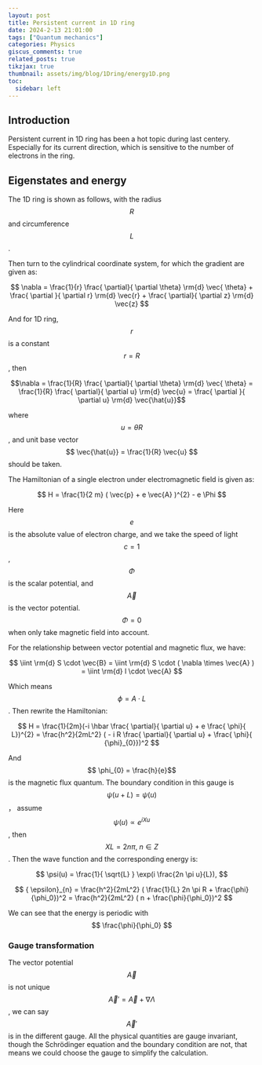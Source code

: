 ```yaml
---
layout: post
title: Persistent current in 1D ring
date: 2024-2-13 21:01:00
tags: ["Quantum mechanics"]
categories: Physics
giscus_comments: true
related_posts: true
tikzjax: true
thumbnail: assets/img/blog/1Dring/energy1D.png
toc:
  sidebar: left
---
```


## Introduction

Persistent current in 1D ring has been a hot topic during last centery. Especially for its current direction, which is sensitive to the number of electrons in the ring.

## Eigenstates and energy

The 1D ring is shown as follows, with the radius $$R$$ and circumference $$L$$.


<script type="text/tikz">
\begin{tikzpicture}
    \fill[white] (-2.5,-2.5) rectangle (2.5,2.5);

    \draw (0,0) circle(2.0);
    \draw [->] (0,0) -- (1.0,1.732);
    \node at (0.5,0.4) {$R$};
\end{tikzpicture}
</script>



Then turn to the cylindrical coordinate system, for which the gradient are given as:

$$ \nabla = \frac{1}{r} \frac{ \partial}{ \partial \theta} \rm{d} \vec{ \theta} + \frac{ \partial }{ \partial r} \rm{d} \vec{r} + \frac{ \partial}{ \partial z} \rm{d} \vec{z} $$

And for 1D ring, $$r$$ is a constant $$r = R$$, then 

$$\nabla = \frac{1}{R} \frac{ \partial}{ \partial \theta} \rm{d} \vec{ \theta} = \frac{1}{R} \frac{ \partial}{ \partial u} \rm{d} \vec{u} = \frac{ \partial }{ \partial u} \rm{d} \vec{\hat{u}}$$

where $$ u = \theta R$$, and unit base vector $$ \vec{\hat{u}} = \frac{1}{R} \vec{u} $$ should be taken.

The Hamiltonian of a single electron under electromagnetic field is given as:

$$ H = \frac{1}{2 m} ( \vec{p} + e \vec{A} )^{2} - e \Phi $$

Here $$e$$ is the absolute value of electron charge, and we take the speed of light $$c = 1$$, $$\Phi$$ is the scalar potential, and $$\vec{A}$$ is the vector potential. $$\Phi=0$$ when only take magnetic field into account.

For the relationship between vector potential and magnetic flux, we have:

$$ \iint \rm{d} S \cdot \vec{B} = \iint \rm{d} S \cdot ( \nabla \times \vec{A} ) = \iint \rm{d} l \cdot \vec{A} $$

Which means $$ \phi =  A \cdot L$$. Then rewrite the Hamiltonian:

$$ H = \frac{1}{2m}(-i \hbar \frac{ \partial}{ \partial u} + e \frac{ \phi}{ L})^{2} = \frac{h^2}{2mL^2} ( - i R \frac{ \partial}{ \partial u} + \frac{ \phi}{ {\phi}_{0}})^2 $$

And $$ \phi_{0} = \frac{h}{e}$$ is the magnetic flux quantum. The boundary condition in this gauge is $$ \psi(u + L) = \psi(u) $$， assume $$ \psi(u) \propto e^{i X u} $$, then $$ XL = 2 n \pi, \ n \in Z $$. Then the wave function and the corresponding energy is:

$$ \psi(u) = \frac{1}{ \sqrt{L} } \exp(i \frac{2n \pi u}{L}), $$

$$ { \epsilon}_{n} = \frac{h^2}{2mL^2} ( \frac{1}{L} 2n \pi R + \frac{\phi}{\phi_0})^2 = \frac{h^2}{2mL^2} ( n + \frac{\phi}{\phi_0})^2  $$

We can see that the energy is periodic with $$ \frac{\phi}{\phi_0} $$


### Gauge transformation

The vector potential $$ \vec{A} $$ is not unique $$ \vec{A}' = \vec{A} + \nabla \Lambda$$, we can say $$ \vec{A}'$$ is in the different gauge. All the physical quantities are gauge invariant, though the Schrödinger equation and the boundary condition are not, that means we could choose the gauge to simplify the calculation.



